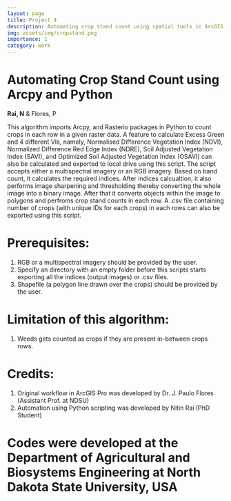```yaml
---
layout: page
title: Project 4
description: Automating crop stand count using spatial tools in ArcGIS Pro
img: assets/img/cropstand.png
importance: 1
category: work
---
```


# Automating Crop Stand Count using Arcpy and Python
<b>Rai, N</b> & Flores, P

This algorithm imports Arcpy, and Rasterio packages in Python to count crops in each row in a given raster data. A feature to calculate Excess Green and 4 different VIs, namely, Normalised Difference Vegetation Index (NDVI), Normalized Difference Red Edge Index (NDRE), Soil Adjusted Vegetation Index (SAVI), and Optimized Soil Adjusted Vegetation Index (OSAVI) can also be calculated and exported to local drive using this script. The script accepts either a multispectral imagery or an RGB imagery. Based on band count, it calculates the required indices. After indices calcualtion, it also performs image sharpening and thresholding thereby converting the whole image into a binary image. After that it converts objects within the image to polygons and perfroms crop stand counts in each row. A .csv file containing number of crops (with unique IDs for each crops) in each rows can also be exported using this script. 

# Prerequisites: 
1. RGB or a multispectral imagery should be provided by the user.
2. Specify an directory with an empty folder before this scripts starts exporting all the indices (output images) or .csv files.
3. Shapefile (a polygon line drawn over the crops) should be provided by the user.

# Limitation of this algorithm: 
1. Weeds gets counted as crops if they are present in-between crops rows.

# Credits:
1. Original workflow in ArcGIS Pro was developed by Dr. J. Paulo Flores (Assistant Prof. at NDSU)
2. Automation using Python scripting was developed by Nitin Rai (PhD Student)

# Codes were developed at the Department of Agricultural and Biosystems Engineering at North Dakota State University, USA
